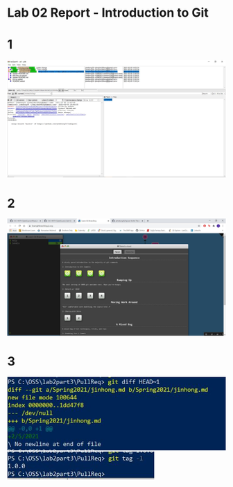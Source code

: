 # Lab 02 Report - Introduction to Git


# 1
![gitk](gitk.JPG)

# 2
![exercise](gitExercise.JPG)

# 3
![diff](gitDiff.JPG)
![tag](gitTag.JPG)


